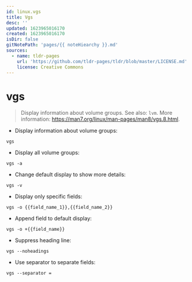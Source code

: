 ```yaml
---
id: linux.vgs
title: Vgs
desc: ''
updated: 1623965016170
created: 1623965016170
isDir: false
gitNotePath: 'pages/{{ noteHiearchy }}.md'
sources:
  - name: tldr-pages
    url: 'https://github.com/tldr-pages/tldr/blob/master/LICENSE.md'
    license: Creative Commons
---
```

# vgs

> Display information about volume groups.
> See also: `lvm`.
> More information: <https://man7.org/linux/man-pages/man8/vgs.8.html>.

- Display information about volume groups:

`vgs`

- Display all volume groups:

`vgs -a`

- Change default display to show more details:

`vgs -v`

- Display only specific fields:

`vgs -o {{field_name_1}},{{field_name_2}}`

- Append field to default display:

`vgs -o +{{field_name}}`

- Suppress heading line:

`vgs --noheadings`

- Use separator to separate fields:

`vgs --separator =`

